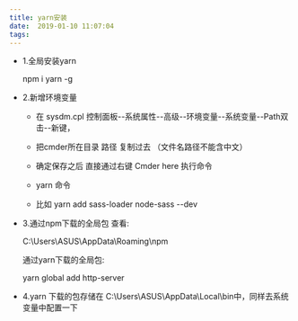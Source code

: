 ```yaml
---
title: yarn安装
date:  2019-01-10 11:07:04
tags:
---
```


- 1.全局安装yarn

    npm i yarn -g

-  2.新增环境变量

    - 在 sysdm.cpl 控制面板--系统属性--高级--环境变量--系统变量--Path双击--新键，

    - 把cmder所在目录 路径 复制过去 （文件名路径不能含中文）

    - 确定保存之后 直接通过右键 Cmder here 执行命令 

    -  yarn 命令

    - 比如 yarn add sass-loader node-sass --dev


- 3.通过npm下载的全局包 查看:

     C:\Users\ASUS\AppData\Roaming\npm

    通过yarn下载的全局包:

     yarn global add http-server

- 4.yarn 下载的包存储在 C:\Users\ASUS\AppData\Local\bin中，同样去系统变量中配置一下


